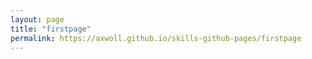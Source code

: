 ```yaml
---
layout: page
title: "firstpage"
permalink: https://axwoll.github.io/skills-github-pages/firstpage
---
```

